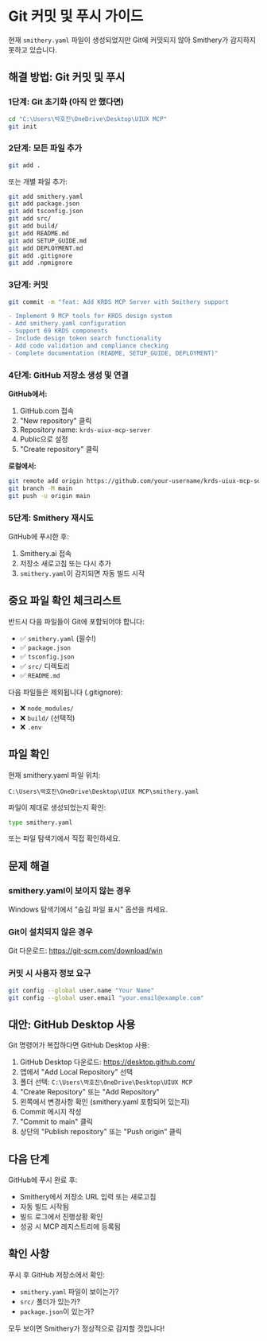 # Git 커밋 및 푸시 가이드

현재 `smithery.yaml` 파일이 생성되었지만 Git에 커밋되지 않아 Smithery가 감지하지 못하고 있습니다.

## 해결 방법: Git 커밋 및 푸시

### 1단계: Git 초기화 (아직 안 했다면)

```bash
cd "C:\Users\박호진\OneDrive\Desktop\UIUX MCP"
git init
```

### 2단계: 모든 파일 추가

```bash
git add .
```

또는 개별 파일 추가:

```bash
git add smithery.yaml
git add package.json
git add tsconfig.json
git add src/
git add build/
git add README.md
git add SETUP_GUIDE.md
git add DEPLOYMENT.md
git add .gitignore
git add .npmignore
```

### 3단계: 커밋

```bash
git commit -m "feat: Add KRDS MCP Server with Smithery support

- Implement 9 MCP tools for KRDS design system
- Add smithery.yaml configuration
- Support 69 KRDS components
- Include design token search functionality
- Add code validation and compliance checking
- Complete documentation (README, SETUP_GUIDE, DEPLOYMENT)"
```

### 4단계: GitHub 저장소 생성 및 연결

**GitHub에서:**
1. GitHub.com 접속
2. "New repository" 클릭
3. Repository name: `krds-uiux-mcp-server`
4. Public으로 설정
5. "Create repository" 클릭

**로컬에서:**

```bash
git remote add origin https://github.com/your-username/krds-uiux-mcp-server.git
git branch -M main
git push -u origin main
```

### 5단계: Smithery 재시도

GitHub에 푸시한 후:
1. Smithery.ai 접속
2. 저장소 새로고침 또는 다시 추가
3. `smithery.yaml`이 감지되면 자동 빌드 시작

## 중요 파일 확인 체크리스트

반드시 다음 파일들이 Git에 포함되어야 합니다:

- ✅ `smithery.yaml` (필수!)
- ✅ `package.json`
- ✅ `tsconfig.json`
- ✅ `src/` 디렉토리
- ✅ `README.md`

다음 파일들은 제외됩니다 (.gitignore):

- ❌ `node_modules/`
- ❌ `build/` (선택적)
- ❌ `.env`

## 파일 확인

현재 smithery.yaml 파일 위치:
```
C:\Users\박호진\OneDrive\Desktop\UIUX MCP\smithery.yaml
```

파일이 제대로 생성되었는지 확인:
```bash
type smithery.yaml
```

또는 파일 탐색기에서 직접 확인하세요.

## 문제 해결

### smithery.yaml이 보이지 않는 경우

Windows 탐색기에서 "숨김 파일 표시" 옵션을 켜세요.

### Git이 설치되지 않은 경우

Git 다운로드: https://git-scm.com/download/win

### 커밋 시 사용자 정보 요구

```bash
git config --global user.name "Your Name"
git config --global user.email "your.email@example.com"
```

## 대안: GitHub Desktop 사용

Git 명령어가 복잡하다면 GitHub Desktop 사용:

1. GitHub Desktop 다운로드: https://desktop.github.com/
2. 앱에서 "Add Local Repository" 선택
3. 폴더 선택: `C:\Users\박호진\OneDrive\Desktop\UIUX MCP`
4. "Create Repository" 또는 "Add Repository"
5. 왼쪽에서 변경사항 확인 (smithery.yaml 포함되어 있는지)
6. Commit 메시지 작성
7. "Commit to main" 클릭
8. 상단의 "Publish repository" 또는 "Push origin" 클릭

## 다음 단계

GitHub에 푸시 완료 후:
- Smithery에서 저장소 URL 입력 또는 새로고침
- 자동 빌드 시작됨
- 빌드 로그에서 진행상황 확인
- 성공 시 MCP 레지스트리에 등록됨

## 확인 사항

푸시 후 GitHub 저장소에서 확인:
- `smithery.yaml` 파일이 보이는가?
- `src/` 폴더가 있는가?
- `package.json`이 있는가?

모두 보이면 Smithery가 정상적으로 감지할 것입니다!

